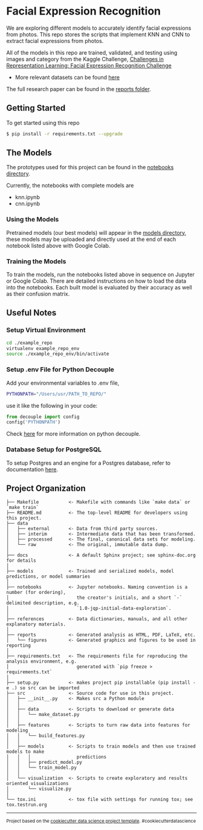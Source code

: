 Facial Expression Recognition
==============================

We are exploring different models to accurately identify facial expressions from photos. 
This repo stores the scripts that implement KNN and CNN to extract facial expressions from photos.


All of the models in this repo are trained, validated, and testing using images and category from the Kaggle Challenge, [Challenges in Representation Learning: Facial Expression Recognition Challenge](https://www.kaggle.com/c/challenges-in-representation-learning-facial-expression-recognition-challenge)
 - More relevant datasets can be found [here](./references/dataSource.md)


The full research paper can be found in the [reports folder](./reports).


Getting Started
------------

To get started using this repo

```sh
$ pip install -r requirements.txt --upgrade
```

The Models
------------

The prototypes used for this project can be found in the [notebooks directory](./notebooks).

Currently, the notebooks with complete models are 
- knn.ipynb
- cnn.ipynb

### Using the Models

Pretrained models (our best models) will appear in the [models directory](./models), these models may be uploaded and directly used at the end of each notebook listed above with Google Colab.

### Training the Models

To train the models, run the notebooks listed above in sequence on Jupyter or Google Colab. There are detailed instructions on how to load the data into the notebooks. Each built model is evaluated by their accuracy as well as their confusion matrix.


Useful Notes
-----------
 
### Setup Virtual Environment
```sh
cd ./example_repo
virtualenv example_repo_env
source ./example_repo_env/bin/activate
```

### Setup .env File for Python Decouple

Add your environmental variables to .env file, 

```sh
PYTHONPATH="/Users/usr/PATH_TO_REPO/"
```

use it like the following in your code:

```py
from decouple import config
config('PYTHONPATH')
```

Check [here](https://simpleisbetterthancomplex.com/2015/11/26/package-of-the-week-python-decouple.html) for more information on python decouple.

 
### Database Setup for PostgreSQL
To setup Postgres and an engine for a Postgres database, refer to documentation [here](https://docs.sqlalchemy.org/en/13/core/engines.html).


Project Organization
------------

    ├── Makefile           <- Makefile with commands like `make data` or `make train`
    ├── README.md          <- The top-level README for developers using this project.
    ├── data
    │   ├── external       <- Data from third party sources.
    │   ├── interim        <- Intermediate data that has been transformed.
    │   ├── processed      <- The final, canonical data sets for modeling.
    │   └── raw            <- The original, immutable data dump.
    │
    ├── docs               <- A default Sphinx project; see sphinx-doc.org for details
    │
    ├── models             <- Trained and serialized models, model predictions, or model summaries
    │
    ├── notebooks          <- Jupyter notebooks. Naming convention is a number (for ordering),
    │                         the creator's initials, and a short `-` delimited description, e.g.
    │                         `1.0-jqp-initial-data-exploration`.
    │
    ├── references         <- Data dictionaries, manuals, and all other explanatory materials.
    │
    ├── reports            <- Generated analysis as HTML, PDF, LaTeX, etc.
    │   └── figures        <- Generated graphics and figures to be used in reporting
    │
    ├── requirements.txt   <- The requirements file for reproducing the analysis environment, e.g.
    │                         generated with `pip freeze > requirements.txt`
    │
    ├── setup.py           <- makes project pip installable (pip install -e .) so src can be imported
    ├── src                <- Source code for use in this project.
    │   ├── __init__.py    <- Makes src a Python module
    │   │
    │   ├── data           <- Scripts to download or generate data
    │   │   └── make_dataset.py
    │   │
    │   ├── features       <- Scripts to turn raw data into features for modeling
    │   │   └── build_features.py
    │   │
    │   ├── models         <- Scripts to train models and then use trained models to make
    │   │   │                 predictions
    │   │   ├── predict_model.py
    │   │   └── train_model.py
    │   │
    │   └── visualization  <- Scripts to create exploratory and results oriented visualizations
    │       └── visualize.py
    │
    └── tox.ini            <- tox file with settings for running tox; see tox.testrun.org


--------

<p><small>Project based on the <a target="_blank" href="https://drivendata.github.io/cookiecutter-data-science/">cookiecutter data science project template</a>. #cookiecutterdatascience</small></p>
